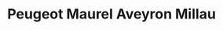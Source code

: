 ---
title: "Peugeot Maurel Aveyron Millau"
url: /millau/peugeot-maurel-aveyron-millau/
shop: voiture
---